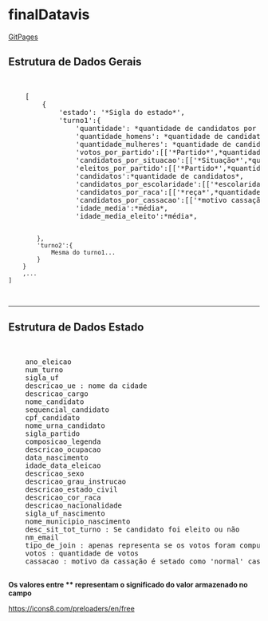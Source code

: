 # finalDatavis
<a href="https://caioviktor.github.io/finalDatavis/"> GitPages</a>
<h2>Estrutura de Dados Gerais</h2><br/>
<pre>
	[
		{
			'estado': '*Sigla do estado*',
			'turno1':{
				'quantidade': *quantidade de candidatos por partido*,
				'quantidade_homens': *quantidade de candidatos do sexo masculino*,
				'quantidade_mulheres': *quantidade de candidatas do sexo feminino*,
				'votos_por_partido':[['*Partido*',*quantidade de votos recebidos*],...],
				'candidatos_por_situacao':[['*Situação*',*quantidade de candidatos*],...],
				'eleitos_por_partido':[['*Partido*',*quantidade de candidatos eleitos+eleito por média + eleito por QP*],...],
				'candidatos':*quantidade de candidatos*,
				'candidatos_por_escolaridade':[['*escolaridade*',*quantidade de candidatos*],...],
				'candidatos_por_raca':[['*reça*',*quantidade de candidatos*],...],
				'candidatos_por_cassacao':[['*motivo cassação, onde normal não houve*',*quantidade de candidatos*],...],
				'idade_media':*média*,
				'idade_media_eleito':*média*,

			},
			'turno2':{
				Mesma do turno1...
			}
		}
		,...
	]
</pre>
<hr/>
<h2>Estrutura de Dados Estado</h2><br/>
<pre>
	ano_eleicao
	num_turno
	sigla_uf
	descricao_ue : nome da cidade
	descricao_cargo
	nome_candidato
	sequencial_candidato
	cpf_candidato
	nome_urna_candidato
	sigla_partido
	composicao_legenda
	descricao_ocupacao
	data_nascimento
	idade_data_eleicao
	descricao_sexo
	descricao_grau_instrucao
	descricao_estado_civil
	descricao_cor_raca
	descricao_nacionalidade
	sigla_uf_nascimento
	nome_municipio_nascimento
	desc_sit_tot_turno : Se candidato foi eleito ou não
	nm_email
	tipo_de_join : apenas representa se os votos foram computados ou simplesmente não existiam
	votos : quantidade de votos
	cassacao : motivo da cassação é setado como 'normal' caso não tenha ocorrido cassação

</pre>
<b>Os valores entre ** representam o significado do valor armazenado no campo</b>


https://icons8.com/preloaders/en/free